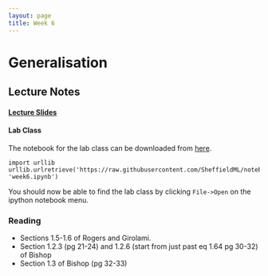 ```yaml
---
layout: page
title: Week 6
---
```


Generalisation
==============

Lecture Notes
-------------

#### [Lecture Slides](./assets/w6_generalisation.pdf)

#### Lab Class

The notebook for the lab class can be downloaded from
[here](http://nbviewer.ipython.org/github/SheffieldML/notebook/blob/master/lab_classes/machine_learning/week6.ipynb).

    import urllib
    urllib.urlretrieve('https://raw.githubusercontent.com/SheffieldML/notebook/master/lab_classes/machine_learning/week6.ipynb', 'week6.ipynb')

You should now be able to find the lab class by clicking `File->Open` on
the ipython notebook menu.

### Reading

-   Sections 1.5-1.6 of Rogers and Girolami.
-   Section 1.2.3 (pg 21-24) and 1.2.6 (start from just past eq 1.64 pg
    30-32) of Bishop
-   Section 1.3 of Bishop (pg 32-33)

